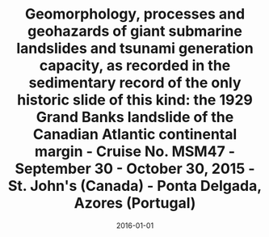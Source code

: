 ---
title: "Geomorphology, processes and geohazards of giant submarine landslides and tsunami generation capacity, as recorded in the sedimentary record of the only historic slide of this kind: the 1929 Grand Banks landslide of the Canadian Atlantic continental margin - Cruise No. MSM47 - September 30 - October 30, 2015 - St. John's (Canada) - Ponta Delgada, Azores (Portugal)"
authors:
- Krastel, S.
- Braeunig, A.
- Georgiopoulou, A.
- Jaehmlich, H. 
- Lange, M. 
- Lindhorst, K. 
- Llopart, J. 
- Mader, S. 
- Merl, M. 
- Muecke, I. 
- "**Renkl, C.**"
- Roskoden, R.
- Schoenke, M. 
- Schulten, I. 
- Schwarz, J.-P. 
- Stevenson, C. 
- Vallee, M. 
- Wegener, B. 
- Wiesenberg, L. 
author_notes:

date: "2016-01-01"
doi: ""

# Schedule page publish date (NOT publication's date).
publishDate:

# Publication type.
# Accepts a single type but formatted as a YAML list (for Hugo requirements).
# Enter a publication type from the CSL standard.
publication_types: ["report"]

# Publication name and optional abbreviated publication name.
publication: "(MARIA S. MERIAN-Berichte MSM47). DFG-Senatskommission für Ozeanographie. https://doi.org/10.2312/cr_msm47"
publication_short: ""

abstract: 

# Summary. An optional shortened abstract.
summary:

tags:

featured: false

# links:
# - name: ""
#   url: ""
url_pdf:
url_code:
url_dataset: ''
url_poster: ''
url_project: ''
url_slides: ''
url_source: ''
url_video: ''

# Featured image
# To use, add an image named `featured.jpg/png` to your page's folder. 
image:
  caption:
  focal_point: ""
  preview_only: false

# Associated Projects (optional).
#   Associate this publication with one or more of your projects.
#   Simply enter your project's folder or file name without extension.
#   E.g. `internal-project` references `content/project/internal-project/index.md`.
#   Otherwise, set `projects: []`.
projects: []

# Slides (optional).
#   Associate this publication with Markdown slides.
#   Simply enter your slide deck's filename without extension.
#   E.g. `slides: "example"` references `content/slides/example/index.md`.
#   Otherwise, set `slides: ""`.
slides:

profile: false
---